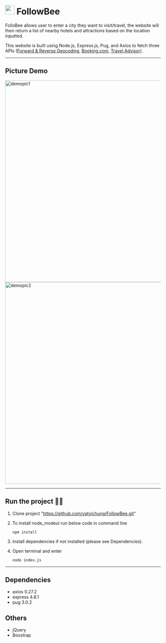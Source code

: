 # <img width="30" src="https://user-images.githubusercontent.com/78622789/181378764-42969d2a-9069-483d-99cf-8eb18e61f2fe.png"> FollowBee

FolloBee allows user to enter a city they want to visit/travel, the website will then return a list of nearby hotels and attractions based on the location inputted. 

This website is built using Node.js, Express.js, Pug, and Axios to fetch three APIs (<a href="https://rapidapi.com/GeocodeSupport/api/forward-reverse-geocoding/" target="_blank">Forward & Reverse Geocoding</a>, <a   href="https://rapidapi.com/tipsters/api/booking-com/" target="_blank">Booking.com</a>, <a href="https://rapidapi.com/apidojo/api/travel-advisor/"  target="_blank">Travel Advisor</a>).

---

## Picture Demo

<img width="650" alt="demopic1" src="https://user-images.githubusercontent.com/78622789/181376055-b11a5216-b2f9-46f5-8791-b652f46a9773.png">

<img width="650" alt="demopic2" src="https://user-images.githubusercontent.com/78622789/181376100-5867a1ce-dee3-4867-97df-855179c8e5d3.png">

---

## Run the project 🏃‍♀️

1) Clone project "https://github.com/yatyichung/FollowBee.git"
2) To install node_modeul run below code in command line

    ```nodejs
    npm install
    ```

3) Install dependencies if not installed (please see Dependencies).

4) Open terminal and enter

    ```nodejs
    node index.js
    ```

---

## Dependencies

- axios 0.27.2
- express 4.8.1
- pug 3.0.2

## Others

- jQuery
- Boostrap
